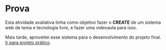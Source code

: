 # Prova
Esta atividade avaliativa tinha como objetivo fazer o **CREATE** de um sistema web de tema e tecnologia livre, e fazer uma videoaula para isso.

Mais tarde, aproveitei esse sistema para o desenvolvimento do projeto final. [Ir para projeto prático]().
